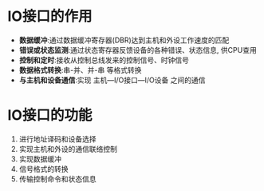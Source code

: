 # IO接口的作用

- **数据缓冲**:通过数据缓冲寄存器(DBR)达到主机和外设工作速度的匹配
- **错误或状态监测**:通过状态寄存器反馈设备的各种错误、状态信息, 供CPU查用
- **控制和定时**:接收从控制总线发来的控制信号、时钟信号
- **数据格式转换**:串-并、并-串 等格式转换
- **与主机和设备通信**:实现 主机—I/O接口—I/O设备 之间的通信

# IO接口的功能

1. 进行地址译码和设备选择
2. 实现主机和外设的通信联络控制
3. 实现数据缓冲
4. 信号格式的转换
5. 传输控制命令和状态信息
